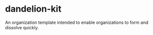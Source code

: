 # dandelion-kit
An organization template intended to enable organizations to form and dissolve quickly.

